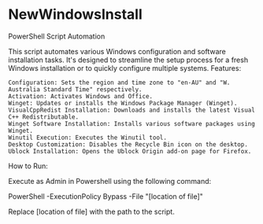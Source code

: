 # NewWindowsInstall
PowerShell Script Automation

This script automates various Windows configuration and software installation tasks. It's designed to streamline the setup process for a fresh Windows installation or to quickly configure multiple systems.
Features:

    Configuration: Sets the region and time zone to "en-AU" and "W. Australia Standard Time" respectively.
    Activation: Activates Windows and Office.
    Winget: Updates or installs the Windows Package Manager (Winget).
    VisualCppRedist Installation: Downloads and installs the latest Visual C++ Redistributable.
    Winget Software Installation: Installs various software packages using Winget.
    Winutil Execution: Executes the Winutil tool.
    Desktop Customization: Disables the Recycle Bin icon on the desktop.
    Ublock Installation: Opens the Ublock Origin add-on page for Firefox.

How to Run:

Execute as Admin in Powershell using the following command:

PowerShell -ExecutionPolicy Bypass -File "[location of file]"

Replace [location of file] with the path to the script.
